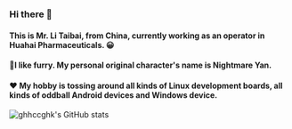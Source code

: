 ### Hi there 👋
#### This is Mr. Li Taibai, from China, currently working as an operator in Huahai Pharmaceuticals. 😀
#### 🐺I like furry. My personal original character's name is Nightmare Yan.
#### ❤ My hobby is tossing around all kinds of Linux development boards, all kinds of oddball Android devices and Windows device.

![ghhccghk's GitHub stats](https://github-readme-stats.vercel.app/api?username=ghhccghk&show_icons=true&theme=radical)


<!--
**ghhccghk/ghhccghk** is a ✨ _special_ ✨ repository because its `README.md` (this file) appears on your GitHub profile.

Here are some ideas to get you started:

- 🔭 I’m currently working on ...
- 🌱 I’m currently learning ...
- 👯 I’m looking to collaborate on ...
- 🤔 I’m looking for help with ...
- 💬 Ask me about ...
- 📫 How to reach me: ...
- 😄 Pronouns: ...
- ⚡ Fun fact: ...
-->
